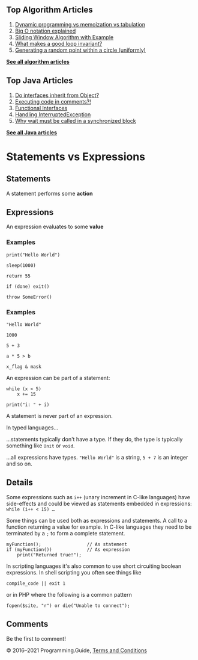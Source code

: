 



## Top Algorithm Articles

1.  [Dynamic programming vs memoization vs tabulation](dynamic-programming-vs-memoization-vs-tabulation.html)
2.  [Big O notation explained](big-o-notation-explained.html)
3.  [Sliding Window Algorithm with Example](sliding-window-example.html)
4.  [What makes a good loop invariant?](what-makes-a-good-loop-invariant.html)
5.  [Generating a random point within a circle (uniformly)](random-point-within-circle.html)

[**See all algorithm articles**](algorithms.html)



## Top Java Articles

1.  [Do interfaces inherit from Object?](java/do-interfaces-inherit-from-object.html)
2.  [Executing code in comments?!](java/executing-code-in-comments.html)
3.  [Functional Interfaces](java/functional-interfaces.html)
4.  [Handling InterruptedException](java/handling-interrupted-exceptions.html)
5.  [Why wait must be called in a synchronized block](java/why-wait-must-be-in-synchronized.html)

[**See all Java articles**](java/index.html)

# Statements vs Expressions

## Statements

A statement performs some **action**

## Expressions

An expression evaluates to some **value**

### Examples

    print("Hello World")

    sleep(1000)

    return 55

    if (done) exit()

    throw SomeError()

### Examples

    "Hello World"

    1000

    5 + 3

    a * 5 > b

    x_flag & mask

An expression can be part of a statement:

    while (x < 5)
        x += 15

    print("i: " + i)

A statement is never part of an expression.

In typed languages…

…statements typically don't have a type. If they do, the type is typically something like `Unit` or `void`.

…all expressions have types. `"Hello World"` is a string, `5 + 7` is an integer and so on.

## Details

Some expressions such as `i++` (unary increment in C-like languages) have side-effects and could be viewed as statements embedded in expressions: `while (i++ < 15) …`

Some things can be used both as expressions and statements. A call to a function returning a value for example. In C-like languages they need to be terminated by a `;` to form a complete statement.

    myFunction();                 // As statement
    if (myFunction())             // As expression
        print("Returned true!");

In scripting languages it's also common to use short circuiting boolean expressions. In shell scripting you often see things like

    compile_code || exit 1

or in PHP where the following is a common pattern

    fopen($site, "r") or die("Unable to connect");

## Comments

Be the first to comment!

© 2016–2021 Programming.Guide, [Terms and Conditions](terms-and-conditions.html)
